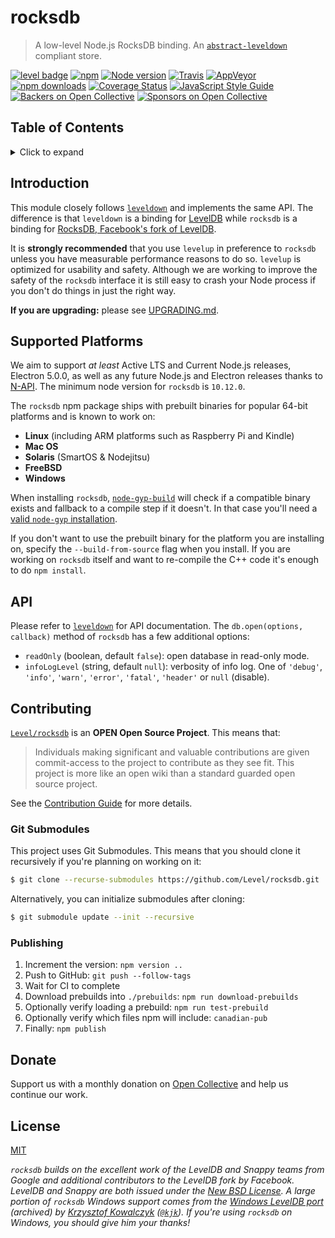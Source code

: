 # rocksdb

> A low-level Node.js RocksDB binding. An [`abstract-leveldown`](https://github.com/Level/abstract-leveldown) compliant store.

[![level badge][level-badge]](https://github.com/Level/awesome)
[![npm](https://img.shields.io/npm/v/rocksdb.svg?label=&logo=npm)](https://www.npmjs.com/package/rocksdb)
[![Node version](https://img.shields.io/node/v/rocksdb.svg)](https://www.npmjs.com/package/rocksdb)
[![Travis](https://img.shields.io/travis/com/Level/rocksdb.svg?logo=travis&label=)](https://travis-ci.com/Level/rocksdb)
[![AppVeyor](https://img.shields.io/appveyor/ci/Level/rocksdb.svg?logo=appveyor&label=)](https://ci.appveyor.com/project/Level/rocksdb)
[![npm downloads](https://img.shields.io/npm/dm/rocksdb.svg?label=dl)](https://www.npmjs.com/package/rocksdb)
[![Coverage Status](https://coveralls.io/repos/github/Level/rocksdb/badge.svg)](https://coveralls.io/github/Level/rocksdb)
[![JavaScript Style Guide](https://img.shields.io/badge/code_style-standard-brightgreen.svg)](https://standardjs.com)
[![Backers on Open Collective](https://opencollective.com/level/backers/badge.svg?color=orange)](#backers)
[![Sponsors on Open Collective](https://opencollective.com/level/sponsors/badge.svg?color=orange)](#sponsors)

## Table of Contents

<details><summary>Click to expand</summary>

- [Introduction](#introduction)
- [Supported Platforms](#supported-platforms)
- [API](#api)
- [Contributing](#contributing)
  - [Git Submodules](#git-submodules)
  - [Publishing](#publishing)
- [Donate](#donate)
- [License](#license)

</details>

## Introduction

This module closely follows [`leveldown`](https://github.com/Level/leveldown) and implements the same API. The difference is that `leveldown` is a binding for [LevelDB](https://github.com/google/leveldb) while `rocksdb` is a binding for [RocksDB, Facebook's fork of LevelDB](https://github.com/facebook/rocksdb).

It is **strongly recommended** that you use `levelup` in preference to `rocksdb` unless you have measurable performance reasons to do so. `levelup` is optimized for usability and safety. Although we are working to improve the safety of the `rocksdb` interface it is still easy to crash your Node process if you don't do things in just the right way.

**If you are upgrading:** please see [UPGRADING.md](UPGRADING.md).

## Supported Platforms

We aim to support _at least_ Active LTS and Current Node.js releases, Electron 5.0.0, as well as any future Node.js and Electron releases thanks to [N-API](https://nodejs.org/api/n-api.html). The minimum node version for `rocksdb` is `10.12.0`.

The `rocksdb` npm package ships with prebuilt binaries for popular 64-bit platforms and is known to work on:

- **Linux** (including ARM platforms such as Raspberry Pi and Kindle)
- **Mac OS**
- **Solaris** (SmartOS & Nodejitsu)
- **FreeBSD**
- **Windows**

When installing `rocksdb`, [`node-gyp-build`](https://github.com/prebuild/node-gyp-build) will check if a compatible binary exists and fallback to a compile step if it doesn't. In that case you'll need a [valid `node-gyp` installation](https://github.com/nodejs/node-gyp#installation).

If you don't want to use the prebuilt binary for the platform you are installing on, specify the `--build-from-source` flag when you install. If you are working on `rocksdb` itself and want to re-compile the C++ code it's enough to do `npm install`.

## API

Please refer to [`leveldown`](https://github.com/Level/leveldown#api) for API documentation. The `db.open(options, callback)` method of `rocksdb` has a few additional options:

- `readOnly` (boolean, default `false`): open database in read-only mode.
- `infoLogLevel` (string, default `null`): verbosity of info log. One of `'debug'`, `'info'`, `'warn'`, `'error'`, `'fatal'`, `'header'` or `null` (disable).

## Contributing

[`Level/rocksdb`](https://github.com/Level/rocksdb) is an **OPEN Open Source Project**. This means that:

> Individuals making significant and valuable contributions are given commit-access to the project to contribute as they see fit. This project is more like an open wiki than a standard guarded open source project.

See the [Contribution Guide](https://github.com/Level/community/blob/master/CONTRIBUTING.md) for more details.

### Git Submodules

This project uses Git Submodules. This means that you should clone it recursively if you're planning on working on it:

```bash
$ git clone --recurse-submodules https://github.com/Level/rocksdb.git
```

Alternatively, you can initialize submodules after cloning:

```bash
$ git submodule update --init --recursive
```

### Publishing

1. Increment the version: `npm version ..`
2. Push to GitHub: `git push --follow-tags`
3. Wait for CI to complete
4. Download prebuilds into `./prebuilds`: `npm run download-prebuilds`
5. Optionally verify loading a prebuild: `npm run test-prebuild`
6. Optionally verify which files npm will include: `canadian-pub`
7. Finally: `npm publish`

## Donate

Support us with a monthly donation on [Open Collective](https://opencollective.com/level) and help us continue our work.

## License

[MIT](LICENSE)

_`rocksdb` builds on the excellent work of the LevelDB and Snappy teams from Google and additional contributors to the LevelDB fork by Facebook. LevelDB and Snappy are both issued under the [New BSD License](http://opensource.org/licenses/BSD-3-Clause). A large portion of `rocksdb` Windows support comes from the [Windows LevelDB port](http://code.google.com/r/kkowalczyk-leveldb/) (archived) by [Krzysztof Kowalczyk](http://blog.kowalczyk.info/) ([`@kjk`](https://twitter.com/kjk)). If you're using `rocksdb` on Windows, you should give him your thanks!_

[level-badge]: https://leveljs.org/img/badge.svg
